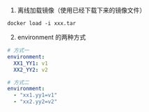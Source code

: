 1. 离线加载镜像（使用已经下载下来的镜像文件）
```shell
docker load -i xxx.tar
```

2. environment 的两种方式
```yaml
# 方式一
environment:
  XX1_YY1: v1
  XX2_YY2: v2

# 方式二
environment:
  - "xx1.yy1=v1"
  - "xx2.yy2=v2"
```